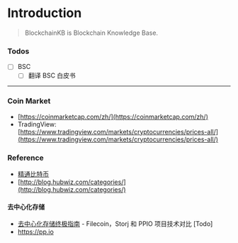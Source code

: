 # Introduction

> BlockchainKB is Blockchain Knowledge Base.

### Todos

* [ ] BSC
  * [ ] 翻译 BSC 白皮书

--- 

### Coin Market

* [https://coinmarketcap.com/zh/](https://coinmarketcap.com/zh/)
* TradingView: [https://www.tradingview.com/markets/cryptocurrencies/prices-all/](https://www.tradingview.com/markets/cryptocurrencies/prices-all/)

### Reference

* [精通比特币](https://github.com/tianmingyun/MasterBitcoin2CN)
* [http://blog.hubwiz.com/categories/](http://blog.hubwiz.com/categories/)

#### 去中心化存储

* [去中心化存储终极指南](https://mp.weixin.qq.com/s?__biz=Mzg3OTAwMjE1MA==&mid=2247483722&idx=1&sn=117a55f4ace0325009a1dd96ba3cb3ab&chksm=cf0a5603f87ddf157ad55959123c0d37a5a8ae3dd193686fe9d53b46d70affbbeba89812b095&scene=21#wechat_redirect) - Filecoin，Storj 和 PPIO 项目技术对比  \[Todo\]
* https://pp.io



